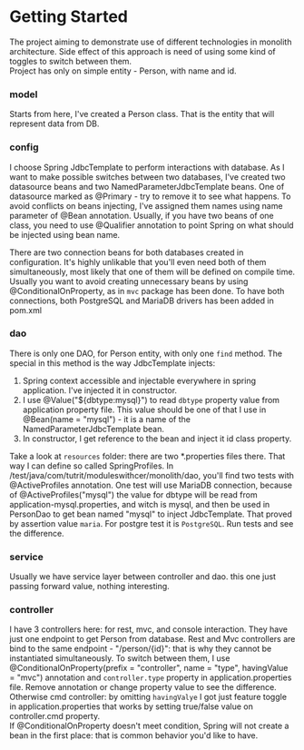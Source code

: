 # Getting Started
The project aiming to demonstrate use of different technologies in monolith architecture. Side effect of this approach is 
need of using some kind of toggles to switch between them. <br />
Project has only on simple entity - Person, with name and id. 

### model
Starts from here, I've created a Person class. That is the entity that will represent data from DB.

### config
I choose Spring JdbcTemplate to perform interactions with database. 
As I want to make possible switches between two databases, I've created two datasource beans and two NamedParameterJdbcTemplate beans.
One of datasource marked as @Primary - try to remove it to see what happens. To avoid conflicts on beans injecting, 
I've assigned them names using name parameter of @Bean annotation. Usually, if you have two beans of one class, you need to use
@Qualifier annotation to point Spring on what should be injected using bean name.<br />

There are two connection beans for both databases created in configuration. It's highly unlikable that you'll even need both of 
them simultaneously, most likely that one of them will be defined on compile time. Usually you want to avoid creating unnecessary 
beans by using @ConditionalOnProperty, as in `mvc` package has been done. To have both connections, both PostgreSQL and MariaDB 
drivers has been added in pom.xml

### dao
There is only one DAO, for Person entity, with only one `find` method. The special in this method is the way JdbcTemplate injects:
1. Spring context accessible and injectable everywhere in spring application. I've injected it in constructor.
2. I use @Value("${dbtype:mysql}") to read `dbtype` property value from application property file. This value should be one 
of that I use in @Bean(name = "mysql") - it is a name of the NamedParameterJdbcTemplate bean.
3. In constructor, I get reference to the bean and inject it id class property.

Take a look at `resources` folder: there are two *.properties files there. That way I can define so called SpringProfiles.
In /test/java/com/tutrit/moduleswithcer/monolith/dao, you'll find two tests with @ActiveProfiles annotation. One test will
use MariaDB connection, because of @ActiveProfiles("mysql") the value for dbtype will be read from application-mysql.properties, and 
witch is mysql, and then be used in PersonDao to get bean named "mysql" to inject JdbcTemplate. That proved by assertion value `maria`. 
For postgre test it is `PostgreSQL`. Run tests and see the difference.

### service 
Usually we have service layer between controller and dao. this one just passing forward value, nothing interesting.

### controller
I have 3 controllers here: for rest, mvc, and console interaction. They have just one endpoint to get Person from database.
Rest and Mvc controllers are bind to the same endpoint - "/person/{id}": that is why they cannot be instantiated simultaneously.
To switch between them, I use @ConditionalOnProperty(prefix = "controller", name = "type", havingValue = "mvc") annotation and 
`controller.type` property in application.properties file. Remove annotation or change property value to see the difference. <br />
Otherwise cmd controller: by omitting `havingValye` I got just feature toggle in application.properties that works 
by setting true/false value on controller.cmd property. <br />
If @ConditionalOnProperty doesn't meet condition, Spring will not create a bean in the first place: that is common behavior you'd like to have.




